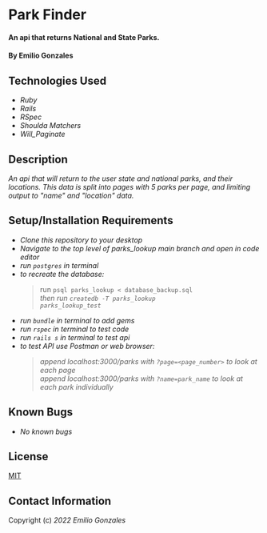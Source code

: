 # Park Finder

#### An api that returns National and State Parks.

#### By Emilio Gonzales

## Technologies Used

* _Ruby_
* _Rails_
* _RSpec_
* _Shoulda Matchers_
* _Will_Paginate_

## Description
_An api that will return to the user state and national parks, and their locations. This data is split into pages with 5 parks per page, and limiting output to "name" and "location" data._

## Setup/Installation Requirements
* _Clone this repository to your desktop_
* _Navigate to the top level of parks_lookup main branch and open in code editor_
* _run <code>postgres</code> in terminal_
* _to recreate the database:_
  >run <code>psql parks_lookup < database_backup.sql</code>
  ><br>_then run <code>createdb -T parks_lookup parks_lookup_test_</code>
* _run <code>bundle</code> in terminal to add gems_
* _run <code>rspec</code> in terminal to test code_
* _run <code>rails s</code> in terminal to test api_
* _to test API use Postman or web browser:_
  >_append localhost:3000/parks with <code>?page=<page_number></code> to look at each page_
  ><br>_append localhost:3000/parks with <code>?name=park_name</code> to look at each park individually_

## Known Bugs
* _No known bugs_

## License
[MIT](https://choosealicense.com/licenses/mit/)

## Contact Information
Copyright (c) _2022_ _Emilio Gonzales_